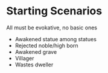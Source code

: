 # Starting Scenarios

All must be evokative, no basic ones

- Awakened statue among statues
- Rejected noble/high born
- Awakened grave
- Villager
- Wastes dweller